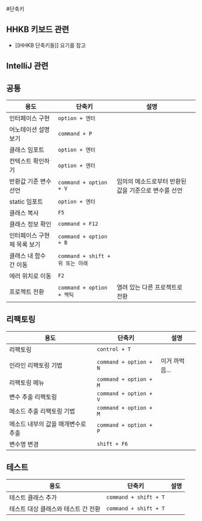 #단축키
## HHKB 키보드 관련
* [[HHKB 단축키들]] 요기를 참고

## IntelliJ 관련
## 공통
| 용도              | 단축키                         | 설명                            |     |
| --------------- | --------------------------- | ----------------------------- | --- |
| 인터페이스 구현        | `option + 엔터`               |                               |     |
| 어노테이션 설명 보기     | `command + P`               |                               |     |
| 클래스 임포트         | `option + 엔터`               |                               |     |
| 컨텍스트 확인하기       | `option + 엔터`               |                               |     |
| 반환값 기준 변수 선언    | `command + option + V`      | 임의의 메소드로부터 반환된 값을 기준으로 변수를 선언 |     |
| static 임포트      | `option + 엔터`               |                               |     |
| 클래스 복사          | `F5`                        |                               |     |
| 클래스 정보 확인       | `command + F12`             |                               |     |
| 인터페이스 구현체 목록 보기 | `command + option + B`      |                               |     |
| 클래스 내 함수 간 이동   | `command + shift + 위 또는 아래` |                               |     |
| 에러 위치로 이동       | `F2`                        |                               |     |
| 프로젝트 전환         | `command + option + 백틱`     | 열려 있는 다른 프로젝트로 전환             |     |

## 리팩토링
| 용도                  | 단축키                    | 설명        |
| ------------------- | ---------------------- | --------- |
| 리팩토링                | `control + T`          |           |
| 인라인 리팩토링 기법         | `command + option + N` | 이거 까먹음... |
| 리팩토링 메뉴             | `command + option + M` |           |
| 변수 추출 리팩토링          | `command + option + V` |           |
| 메소드 추출 리팩토링 기법      | `command + option + M` |           |
| 메소드 내부의 값을 매개변수로 추출 | `command + option + P` |           |
| 변수명 변경              | `shift + F6`           |           |

## 테스트
| 용도                                | 단축키                           | 설명                                                 |
| ----------------------------------- | -------------------------------- | ---------------------------------------------------- |
| 테스트 클래스 추가                  | `command + shift + T`            |                                                      |
| 테스트 대상 클래스와 테스트 간 전환 | `command + shift + T`                                 |                                                      |